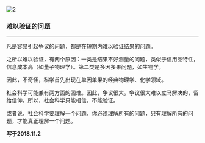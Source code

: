 ![2](https://gitee.com/pyshi3/pyshi3_library/raw/master/2018-zhou-piano/%E9%9A%BE%E4%BB%A5.jpg)

### 难以验证的问题
---

凡是容易引起争议的问题，都是在短期内难以验证结果的问题。

之所以难以验证，有两个原因：一类是结果不好测量的问题，类似于信用品特性，信息成本高（如量子物理学）。第二类是多因多果问题，如生物学。

因此，不奇怪，科学首先出现在单因单果的经典物理学、化学领域。

社会科学可能兼有两方面的困难。因此，争议很大。争议很大难以立马解决的，留给信仰。所以，社会科学只能相信，不能验证。

或者说，社会科学要理解一个问题，你必须理解所有的问题，只有理解所有的问题，才能真正理解一个问题。

**写于2018.11.2**